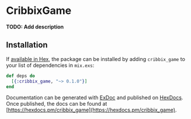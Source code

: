 # CribbixGame

**TODO: Add description**

## Installation

If [available in Hex](https://hex.pm/docs/publish), the package can be installed
by adding `cribbix_game` to your list of dependencies in `mix.exs`:

```elixir
def deps do
  [{:cribbix_game, "~> 0.1.0"}]
end
```

Documentation can be generated with [ExDoc](https://github.com/elixir-lang/ex_doc)
and published on [HexDocs](https://hexdocs.pm). Once published, the docs can
be found at [https://hexdocs.pm/cribbix_game](https://hexdocs.pm/cribbix_game).


